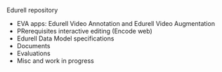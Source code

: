 
Edurell repository 

- EVA apps: Edurell Video Annotation and Edurell Video Augmentation
- PRerequisites interactive editing (Encode web)
- Edurell Data Model specifications
- Documents
- Evaluations
- Misc and work in progress

